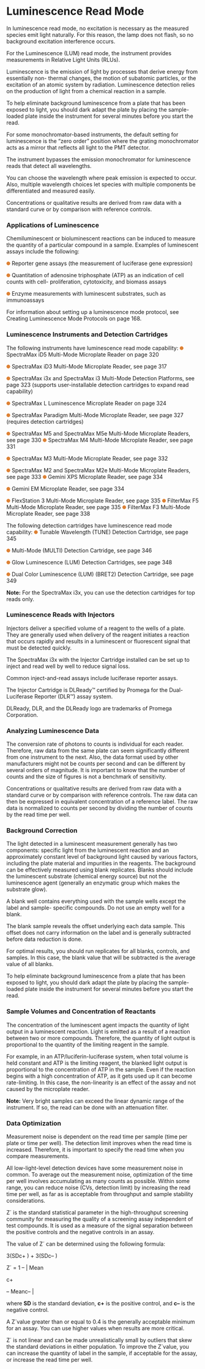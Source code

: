 # Luminescence Read Mode

In luminescence read mode, no excitation is necessary as the measured species emit light naturally. For this reason, the lamp does not flash, so no background excitation interference occurs.

For the Luminescence (LUM) read mode, the instrument provides measurements in Relative Light Units (RLUs).

Luminescence is the emission of light by processes that derive energy from essentially non- thermal changes, the motion of subatomic particles, or the excitation of an atomic system by radiation. Luminescence detection relies on the production of light from a chemical reaction in a sample.

To help eliminate background luminescence from a plate that has been exposed to light, you should dark adapt the plate by placing the sample-loaded plate inside the instrument for several minutes before you start the read.

For some monochromator-based instruments, the default setting for luminescence is the “zero order” position where the grating monochromator acts as a mirror that reflects all light to the PMT detector.

The instrument bypasses the emission monochromator for luminescence reads that detect all wavelengths.

You can choose the wavelength where peak emission is expected to occur. Also, multiple wavelength choices let species with multiple components be differentiated and measured easily.

Concentrations or qualitative results are derived from raw data with a standard curve or by comparison with reference controls.

### Applications of Luminescence

Chemiluminescent or bioluminescent reactions can be induced to measure the quantity of a particular compound in a sample. Examples of luminescent assays include the following:

![](<../../../.gitbook/assets/0 (14) (1).png>) Reporter gene assays (the measurement of luciferase gene expression)

![](<../../../.gitbook/assets/1 (16) (1).png>) Quantitation of adenosine triphosphate (ATP) as an indication of cell counts with cell- proliferation, cytotoxicity, and biomass assays

![](<../../../.gitbook/assets/2 (18).png>) Enzyme measurements with luminescent substrates, such as immunoassays

For information about setting up a luminescence mode protocol, see Creating Luminescence Mode Protocols on page 168.

### Luminescence Instruments and Detection Cartridges

The following instruments have luminescence read mode capability: ![](<../../../.gitbook/assets/3 (19).png>) SpectraMax iD5 Multi-Mode Microplate Reader on page 320

![](<../../../.gitbook/assets/4 (17).png>) SpectraMax iD3 Multi-Mode Microplate Reader, see page 317

![](<../../../.gitbook/assets/5 (18).png>) SpectraMax i3x and SpectraMax i3 Multi-Mode Detection Platforms, see page 323 (supports user-installable detection cartridges to expand read capability)

![](<../../../.gitbook/assets/6 (18).png>) SpectraMax L Luminescence Microplate Reader on page 324

![](<../../../.gitbook/assets/7 (18).png>) SpectraMax Paradigm Multi-Mode Microplate Reader, see page 327 (requires detection cartridges)

![](<../../../.gitbook/assets/8 (17).png>) SpectraMax M5 and SpectraMax M5e Multi-Mode Microplate Readers, see page 330 ![](<../../../.gitbook/assets/9 (13).png>) SpectraMax M4 Multi-Mode Microplate Reader, see page 331

![](<../../../.gitbook/assets/10 (11).png>) SpectraMax M3 Multi-Mode Microplate Reader, see page 332

![](<../../../.gitbook/assets/11 (13).png>) SpectraMax M2 and SpectraMax M2e Multi-Mode Microplate Readers, see page 333 ![](<../../../.gitbook/assets/12 (12).png>) Gemini XPS Microplate Reader, see page 334

![](<../../../.gitbook/assets/13 (11).png>) Gemini EM Microplate Reader, see page 334

![](<../../../.gitbook/assets/14 (11).png>) FlexStation 3 Multi-Mode Microplate Reader, see page 335 ![](<../../../.gitbook/assets/15 (9).png>) FilterMax F5 Multi-Mode Microplate Reader, see page 335 ![](<../../../.gitbook/assets/16 (7).png>) FilterMax F3 Multi-Mode Microplate Reader, see page 338

The following detection cartridges have luminescence read mode capability: ![](<../../../.gitbook/assets/17 (7).png>) Tunable Wavelength (TUNE) Detection Cartridge, see page 345

![](<../../../.gitbook/assets/18 (9).png>) Multi-Mode (MULTI) Detection Cartridge, see page 346

![](<../../../.gitbook/assets/19 (8).png>) Glow Luminescence (LUM) Detection Cartridges, see page 348

![](<../../../.gitbook/assets/20 (8).png>) Dual Color Luminescence (LUM) (BRET2) Detection Cartridge, see page 349



**Note:** For the SpectraMax i3x, you can use the detection cartridges for top reads only.

### Luminescence Reads with Injectors

Injectors deliver a specified volume of a reagent to the wells of a plate. They are generally used when delivery of the reagent initiates a reaction that occurs rapidly and results in a luminescent or fluorescent signal that must be detected quickly.

The SpectraMax i3x with the Injector Cartridge installed can be set up to inject and read well by well to reduce signal loss.

Common inject-and-read assays include luciferase reporter assays.

The Injector Cartridge is DLReady™ certified by Promega for the Dual-Luciferase Reporter (DLR™) assay system.

DLReady, DLR, and the DLReady logo are trademarks of Promega Corporation.

### Analyzing Luminescence Data

The conversion rate of photons to counts is individual for each reader. Therefore, raw data from the same plate can seem significantly different from one instrument to the next. Also, the data format used by other manufacturers might not be counts per second and can be different by several orders of magnitude. It is important to know that the number of counts and the size of figures is not a benchmark of sensitivity.

Concentrations or qualitative results are derived from raw data with a standard curve or by comparison with reference controls. The raw data can then be expressed in equivalent concentration of a reference label. The raw data is normalized to counts per second by dividing the number of counts by the read time per well.

### Background Correction

The light detected in a luminescent measurement generally has two components: specific light from the luminescent reaction and an approximately constant level of background light caused by various factors, including the plate material and impurities in the reagents. The background can be effectively measured using blank replicates. Blanks should include the luminescent substrate (chemical energy source) but not the luminescence agent (generally an enzymatic group which makes the substrate glow).

A blank well contains everything used with the sample wells except the label and sample- specific compounds. Do not use an empty well for a blank.

The blank sample reveals the offset underlying each data sample. This offset does not carry information on the label and is generally subtracted before data reduction is done.

For optimal results, you should run replicates for all blanks, controls, and samples. In this case, the blank value that will be subtracted is the average value of all blanks.

To help eliminate background luminescence from a plate that has been exposed to light, you should dark adapt the plate by placing the sample-loaded plate inside the instrument for several minutes before you start the read.

### Sample Volumes and Concentration of Reactants

The concentration of the luminescent agent impacts the quantity of light output in a luminescent reaction. Light is emitted as a result of a reaction between two or more compounds. Therefore, the quantity of light output is proportional to the quantity of the limiting reagent in the sample.

For example, in an ATP/luciferin-luciferase system, when total volume is held constant and ATP is the limiting reagent, the blanked light output is proportional to the concentration of ATP in the sample. Even if the reaction begins with a high concentration of ATP, as it gets used up it can become rate-limiting. In this case, the non-linearity is an effect of the assay and not caused by the microplate reader.

**Note:** Very bright samples can exceed the linear dynamic range of the instrument. If so, the read can be done with an attenuation filter.



### Data Optimization

Measurement noise is dependent on the read time per sample (time per plate or time per well). The detection limit improves when the read time is increased. Therefore, it is important to specify the read time when you compare measurements.

All low-light-level detection devices have some measurement noise in common. To average out the measurement noise, optimization of the time per well involves accumulating as many counts as possible. Within some range, you can reduce noise (CVs, detection limit) by increasing the read time per well, as far as is acceptable from throughput and sample stability considerations.

Z´ is the standard statistical parameter in the high-throughput screening community for measuring the quality of a screening assay independent of test compounds. It is used as a measure of the signal separation between the positive controls and the negative controls in an assay.

The value of Z´ can be determined using the following formula:

3(SDc+ ) + 3(SDc– )

Z´ = 1 – | Mean

c+

– Meanc– |

where **SD** is the standard deviation, **c+** is the positive control, and **c–** is the negative control.

A Z´value greater than or equal to 0.4 is the generally acceptable minimum for an assay. You can use higher values when results are more critical.

Z´ is not linear and can be made unrealistically small by outliers that skew the standard deviations in either population. To improve the Z´value, you can increase the quantity of label in the sample, if acceptable for the assay, or increase the read time per well.

